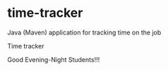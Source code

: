 # time-tracker
Java (Maven) application for tracking time on the job

Time tracker

Good Evening-Night Students!!!
